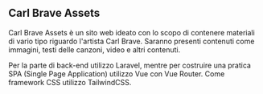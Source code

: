 ## Carl Brave Assets

Carl Brave Assets è un sito web ideato con lo scopo di contenere materiali di vario tipo riguardo l'artista Carl Brave. 
Saranno presenti contenuti come immagini, testi delle canzoni, video e altri contenuti.  

Per la parte di back-end utilizzo Laravel, mentre per costruire una pratica SPA (Single Page Application) utilizzo Vue con Vue Router. Come framework CSS utilizzo TailwindCSS. 



